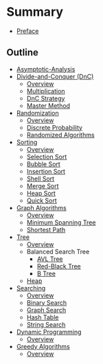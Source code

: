 # Summary

* [Preface](README.md)

## Outline

* [Asymptotic-Analysis](asymptotic-analysis.md)
* [Divide-and-Conquer (DnC)][DnC Overview]
    * [Overview][DnC Overview]
    * [Multiplication](divide-and-conquer/multiplication.md)
    * [DnC Strategy](divide-and-conquer/dnc-strategy.md)
    * [Master Method](divide-and-conquer/master-method.md)
* [Randomization][Randomization Overview]
    * [Overview][Randomization Overview]
    * [Discrete Probability](randomization/discrete-probability.md)
    * [Randomized Algorithms](randomization/randomized-algorithms.md)
* [Sorting][Sorting Overview]
    * [Overview][Sorting Overview]
    * [Selection Sort](sorting/selection-sort.md)
    * [Bubble Sort](sorting/bubble-sort.md)
    * [Insertion Sort](sorting/insertion-sort.md)
    * [Shell Sort](sorting/shell-sort.md)
    * [Merge Sort](sorting/merge-sort.md)
    * [Heap Sort](sorting/heap-sort.md)
    * [Quick Sort](sorting/quick-sort.md)
* [Graph Algorithms][Graph Algo]
    * [Overview][Graph Algo]
    * [Minimum Spanning Tree](graph-algorithms/minimum-spanning-tree.md)
    * [Shortest Path](graph-algorithms/shortest-path.md)
* [Tree][tree]
    * [Overview][tree]
    * Balanced Search Tree
        * [AVL Tree](tree/avl-tree.md)
        * [Red-Black Tree](tree/red-black-tree.md)
        * [B Tree](tree/b-tree.md)
    * [Heap](tree/heap.md)
* [Searching][Searching Overview]
    * [Overview][Searching Overview]
    * [Binary Search](searching/binary-search.md)
    * [Graph Search](searching/graph-search.md)
    * [Hash Table](searching/hash-table.md)
    * [String Search](searching/string-matching.md)
* [Dynamic Programming][dynamic]
    * [Overview][dynamic]
* [Greedy Algorithms][greedy]
    * [Overview][greedy]

[DnC Overview]: divide-and-conquer/overview.md
[Randomization Overview]: randomization/overview.md
[Sorting Overview]: sorting/overview.md
[Graph Algo]: graph-algorithms/overview.md
[tree]: tree/overview.md
[Searching Overview]: searching/overview.md
[dynamic]: dynamic-programming/overview.md
[greedy]: greedy-algorithms/overview.md

